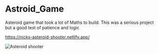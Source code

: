# Astroid_Game
Asteroid game that took a lot of Maths to build. This was a serious project but a good test of patience and logic

https://nicks-asteroid-shooter.netlify.app/

![Asteroid shooter](https://github.com/Ice-and-Rock/Astroid_Game/assets/124932222/4af434f5-d3ac-46dd-9264-ec968ebd2d5f)
